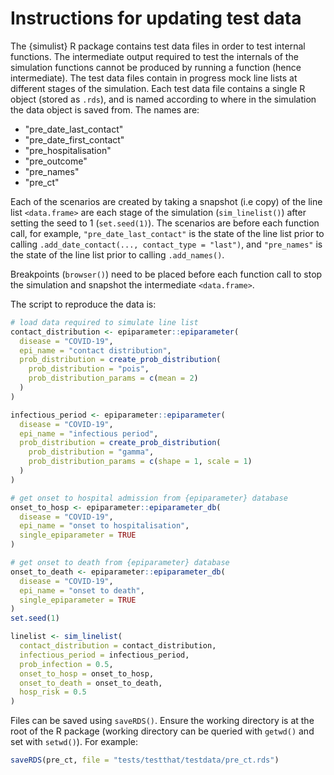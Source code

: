 # Instructions for updating test data

The {simulist} R package contains test data files in order to test internal functions. The intermediate output required to test the internals of the simulation functions cannot be produced by running a function (hence intermediate). The test data files contain in progress mock line lists at different stages of the simulation. Each test data file contains a single R object (stored as `.rds`), and is named according to where in the simulation the data object is saved from. The names are: 

* "pre_date_last_contact"
* "pre_date_first_contact"
* "pre_hospitalisation"
* "pre_outcome"
* "pre_names"
* "pre_ct"


Each of the scenarios are created by taking a snapshot (i.e copy) of the  line list `<data.frame>` are each stage of the simulation (`sim_linelist()`) after setting the seed to 1 (`set.seed(1)`). The scenarios are before each function call, for example, `"pre_date_last_contact"` is the state of the line list prior to calling `.add_date_contact(..., contact_type = "last")`, and `"pre_names"` is the state of the line list prior to calling `.add_names()`.

Breakpoints (`browser()`) need to be placed before each function call to stop the simulation and snapshot the intermediate `<data.frame>`.

The script to reproduce the data is:

``` r
# load data required to simulate line list
contact_distribution <- epiparameter::epiparameter(
  disease = "COVID-19",
  epi_name = "contact distribution",
  prob_distribution = create_prob_distribution(
    prob_distribution = "pois",
    prob_distribution_params = c(mean = 2)
  )
)

infectious_period <- epiparameter::epiparameter(
  disease = "COVID-19",
  epi_name = "infectious period",
  prob_distribution = create_prob_distribution(
    prob_distribution = "gamma",
    prob_distribution_params = c(shape = 1, scale = 1)
  )
)

# get onset to hospital admission from {epiparameter} database
onset_to_hosp <- epiparameter::epiparameter_db(
  disease = "COVID-19",
  epi_name = "onset to hospitalisation",
  single_epiparameter = TRUE
)

# get onset to death from {epiparameter} database
onset_to_death <- epiparameter::epiparameter_db(
  disease = "COVID-19",
  epi_name = "onset to death",
  single_epiparameter = TRUE
)
set.seed(1)

linelist <- sim_linelist(
  contact_distribution = contact_distribution,
  infectious_period = infectious_period,
  prob_infection = 0.5,
  onset_to_hosp = onset_to_hosp,
  onset_to_death = onset_to_death,
  hosp_risk = 0.5
)
```

Files can be saved using `saveRDS()`. Ensure the working directory is at the root of the R package (working directory can be queried with `getwd()` and set with `setwd()`). For example:
``` r
saveRDS(pre_ct, file = "tests/testthat/testdata/pre_ct.rds")
```
